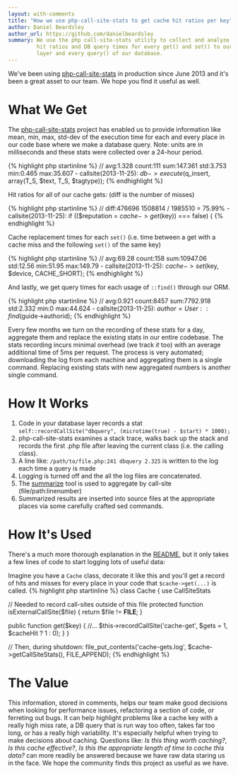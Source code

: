 ```yaml
---
layout: with-comments
title: "How we use php-call-site-stats to get cache hit ratios per key"
author: Daniel Beardsley
author_url: https://github.com/danielbeardsley
summary: We use the php call-site-stats utility to collect and analyze cache
         hit ratios and DB query times for every get() and set() to our caching
         layer and every query() of our database.
---
```


We've been using [php-call-site-stats] in production since June 2013
and it's been a great asset to our team. We hope you find it useful as well.

# What We Get

The [php-call-site-stats] project has enabled us to provide information like
mean, min, max, std-dev of the execution time for each and every place in our code
base where we make a database query. Note: units are in milliseconds and these
stats were collected over a 24-hour period.

{% highlight php startinline %}
// avg:1.328 count:111 sum:147.361 std:3.753 min:0.465 max:35.607 - callsite(2013-11-25):
$db->execute($q_insert, array(T_S, $text, T_S, $tagtype));
{% endhighlight %}

Hit ratios for all of our cache gets: (diff is the number of misses)

{% highlight php startinline %}
// diff:476696 1508814 / 1985510 = 75.99% - callsite(2013-11-25):
if (($reputation = $cache->get($key)) === false) {
{% endhighlight %}

Cache replacement times for each `set()` (i.e. time between a get
with a cache miss and the following `set()` of the same key)

{% highlight php startinline %}
// avg:69.28 count:158 sum:10947.06 std:12.56 min:51.95 max:149.79 - callsite(2013-11-25):
$cache->set($key, $device, CACHE_SHORT);
{% endhighlight %}

And lastly, we get query times for each usage of `::find()` through our ORM.

{% highlight php startinline %}
// avg:0.921 count:8457 sum:7792.918 std:2.332 min:0 max:44.624 - callsite(2013-11-25):
$author = User::find($guide->authorid);
{% endhighlight %}

Every few months we turn on the recording of these stats for a day,
aggregate them and replace the existing stats in our entire codebase.
The stats recording incurs minimal overhead
(we track *it* too) with an average additional time of 5ms per request.
The process is very automated;
downloading the log from each machine and aggregating them is a single command.
Replacing existing stats with new aggregated numbers is another single command.

# How It Works

1. Code in your database layer records a stat
   `self::recordCallSite("dbquery", (microtime(true) - $start) * 1000);`
1. php-call-site-stats examines a stack trace, walks back up the stack and
   records the first .php file after leaving the current class (i.e. the calling
   class).
1. A line like: `/path/to/file.php:241 dbquery 2.325` is written to the log
   each time a query is made
1. Logging is turned off and the all the log files are concatenated.
1. The [summarize] tool is used to aggregate by call-site
   (file/path:linenumber)
1. Summarized results are inserted into source files at the appropriate places
   via some carefully crafted sed commands.

# How It's Used

There's a much more thorough explanation in the [README], but it only takes a
few lines of code to start logging lots of useful data:

Imagine you have a `Cache` class, decorate it like this and you'll get a record
of hits and misses for every place in your code that `$cache->get(...)` is
called.
{% highlight php startinline %}
class Cache {
   use CallSiteStats
   
   // Needed to record call-sites outside of this file
   protected function isExternalCallSite($file) {
      return $file != __FILE__;
   }
   
   public function get($key) {
     //...
     $this->recordCallSite('cache-get', $gets = 1, $cacheHit ? 1 : 0);
   }
}

// Then, during shutdown:
file_put_contents('cache-gets.log', $cache->getCallSiteStats(), FILE_APPEND);
{% endhighlight %}

# The Value

This information, stored in comments,
helps our team make good decisions when
looking for performance issues,
refactoring a section of code,
or ferreting out bugs.
It can help highlight problems like
a cache key with a really high miss rate,
a DB query that is run way too often, takes far too long,
or has a really high variability.
It's especially helpful when trying to make decisions about caching.
Questions like:
*Is this thing worth caching?*,
*Is this cache effective?*,
*Is this the appropriate length of time to cache this data?*
can more readily be answered because
we have raw data staring us in the face.
We hope the community finds this project as useful as we have.

[php-call-site-stats]: https://github.com/danielbeardsley/php-call-site-stats 
[README]: https://github.com/danielbeardsley/php-call-site-stats/blob/master/README.md
[summarize]: https://github.com/danielbeardsley/php-call-site-stats/blob/master/summarize.php 

